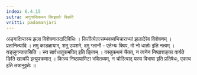 ```yaml
---
index: 6.4.15
sutra: अनुनासिकस्य क्विझलोः क्ङिति
vritti: padamanjari
---
```


  अङ्गाक्षिप्तस्य झला विशेषणातदादिविधिः । कितीत्येतत्सम्भवव्यभिचाराभ्यां झलादेरेव विशेषणम् । प्रतानित्यादि । तमु काडक्षायाम्, शमु उपशमे, दमु ग्लानौ - एतेभ्यः क्विप, मो नो धातोः इति नत्वम् । यङ्लुगन्तातसिति । स्य सार्वधातुकमपित् इति ङ्त्विम् । वस्तुकथनं चैतत्, न त्वनेन निष्ठाशङ्का वार्यते ङिति खल्वपि इत्युपक्रमात् । किञ्च निष्ठायामिटा भवितव्यम्, न चोदित्वाद् यस्य विभाषा इति प्रतिषेधः, एकाच इति तत्रानुवृतेः ॥